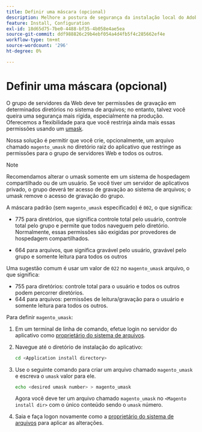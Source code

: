 ```yaml
---
title: Definir uma máscara (opcional)
description: Melhore a postura de segurança da instalação local do Adobe Commerce restringindo as permissões do sistema de arquivos.
feature: Install, Configuration
exl-id: 18d65d75-7be0-4488-bf35-4b058e4ae5ea
source-git-commit: ddf988826c29b4ebf054a4d4fb5f4c285662ef4e
workflow-type: tm+mt
source-wordcount: '296'
ht-degree: 0%

---
```


# Definir uma máscara (opcional)

O grupo de servidores da Web deve ter permissões de gravação em determinados diretórios no sistema de arquivos; no entanto, talvez você queira uma segurança mais rígida, especialmente na produção. Oferecemos a flexibilidade para que você restrinja ainda mais essas permissões usando um [umask](https://www.cyberciti.biz/tips/understanding-linux-unix-umask-value-usage.html).

Nossa solução é permitir que você crie, opcionalmente, um arquivo chamado `magento_umask` no diretório raiz do aplicativo que restringe as permissões para o grupo de servidores Web e todos os outros.

>[!NOTE]
>
>Recomendamos alterar o umask somente em um sistema de hospedagem compartilhado ou de um usuário. Se você tiver um servidor de aplicativos privado, o grupo deverá ter acesso de gravação ao sistema de arquivos; o umask remove o acesso de gravação do grupo.

A máscara padrão (sem `magento_umask` especificado) é `002`, o que significa:

* 775 para diretórios, que significa controle total pelo usuário, controle total pelo grupo e permite que todos naveguem pelo diretório. Normalmente, essas permissões são exigidas por provedores de hospedagem compartilhados.

* 664 para arquivos, que significa gravável pelo usuário, gravável pelo grupo e somente leitura para todos os outros

Uma sugestão comum é usar um valor de `022` no `magento_umask` arquivo, o que significa:

* 755 para diretórios: controle total para o usuário e todos os outros podem percorrer diretórios.
* 644 para arquivos: permissões de leitura/gravação para o usuário e somente leitura para todos os outros.

Para definir `magento_umask`:

1. Em um terminal de linha de comando, efetue login no servidor do aplicativo como [proprietário do sistema de arquivos](../prerequisites/file-system/overview.md).
1. Navegue até o diretório de instalação do aplicativo:

   ```bash
   cd <Application install directory>
   ```

1. Use o seguinte comando para criar um arquivo chamado `magento_umask` e escreva o `umask` valor para ele.

   ```bash
   echo <desired umask number> > magento_umask
   ```

   Agora você deve ter um arquivo chamado `magento_umask` no `<Magento install dir>` com o único conteúdo sendo o `umask` número.

1. Saia e faça logon novamente como a [proprietário do sistema de arquivos](../prerequisites/file-system/overview.md) para aplicar as alterações.
